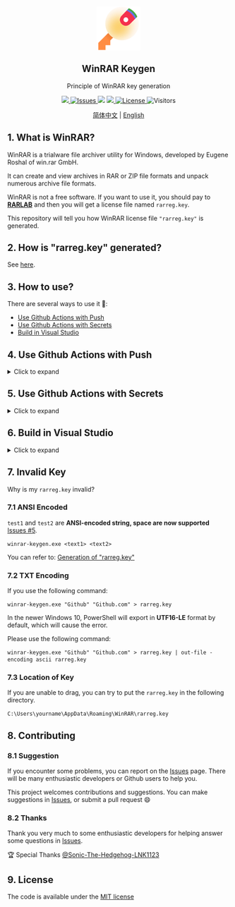 <p align="center">
 <img width="100px" src="icon.png" align="center" alt="WinRAR Keygen" />
 <h2 align="center">WinRAR Keygen</h2>
 <p align="center">Principle of WinRAR key generation</p>
</p>
<p align="center">
  <a href="https://github.com/bitcookies/winrar-keygen/releases">
  	<img src="https://img.shields.io/github/v/release/bitcookies/winrar-keygen?label=version" />
  </a>
  <a href="https://github.com/bitcookies/winrar-keygen/issues">
  	<img alt="Issues" src="https://img.shields.io/github/issues/bitcookies/winrar-keygen?color=F48D73" />
  </a>
  <img src="https://img.shields.io/badge/Visual%20Studio-2022-5D4298" />
  <a href="https://github.com/bitcookies/winrar-keygen/actions">
      <img src="https://img.shields.io/badge/Github-Actions-4184F4" />
  </a>
  <a href="https://github.com/bitcookies/winrar-keygen/blob/master/LICENSE">
  	<img alt="License" src="https://img.shields.io/github/license/bitcookies/winrar-keygen.svg" />
  </a>
  <img alt="Visitors" src="https://jwenjian-visitor-badge-5.glitch.me/badge?page_id=bitcookies.winrar-keygen" />
</p>
<p align="center">
  <a href="README.zh-CN.md">简体中文</a> | <a href="README.md">English</a>
</p>


## 1. What is WinRAR?

WinRAR is a trialware file archiver utility for Windows, developed by Eugene Roshal of win.rar GmbH. 

It can create and view archives in RAR or ZIP file formats and unpack numerous archive file formats. 

WinRAR is not a free software. If you want to use it, you should pay to [__RARLAB__](https://www.rarlab.com/) and then you will get a license file named `rarreg.key`. 

This repository will tell you how WinRAR license file `"rarreg.key"` is generated. 

## 2. How is "rarreg.key" generated?

See [here](README.HOW_DOES_IT_WORK.md).

## 3. How to use?

There are several ways to use it 🧐:

- [Use Github Actions with Push](#4-Use-Github-Actions-with-Push)
- [Use Github Actions with Secrets](#5-Use-Github-Actions-with-Secrets)
- [Build in Visual Studio](#6-Build-in-Visual-Studio)

## 4. Use Github Actions with Push

<details>
<summary>Click to expand</summary>

Github Action is a CI/CD tool introduced after Microsoft acquired Github, and you can run programs on GitHub Action by following these steps.

### 4.1 Fork

**Fork** this repo.

![Fork](assets/fork-light.png#gh-light-mode-only)

![Fork](assets/fork-dark.png#gh-dark-mode-only)

If you've forked before and I've committed new code, but you don't know how to merge the new content into your repository, then you can delete the current fork and fork again.

### 4.2 Modify info.json

Go to `keygen/info.json` and click on the edit button to edit the file.

![Edit](assets/edit-json-light.png#gh-light-mode-only)

![Edit](assets/edit-json-dark.png#gh-dark-mode-only)

You can see:

```json
{
    "text1": "Github",
    "text2": "Github.com"
}
```

You can modify the values corresponding to `text1` and `text2`:

```json
{
    "text1": "Your Name",
    "text2": "Your License"
}
```

It is important to note that `test1` and `test2` are **ANSI-encoded string, space are now supported.**

Once you have finished making changes, click the **Commit changes** button and Github Actions will start automatically.

If Github Actions does not start automatically, you will need to click on the Actions page to **allow this workflows to run**, then modify and commit `keygen/info.json` again.

### 4.3 Download Key

Go to **Actions** and select **WinRAR Keygen** to see the status of the program.

![Workflow](assets/push-workflows-light.png#gh-light-mode-only)

![Workflow](assets/push-workflows-dark.png#gh-dark-mode-only)

Green means it ran successfully, yellow means it is running, red means it failed. After running successfully, open the corresponding task and select **rarreg_file** to download.

![Download](assets/file-download-light.png##gh-light-mode-only)

![Download](assets/file-download-dark.png#gh-dark-mode-only)

After extract `rarreg_file.zip`, you will get `rarreg.key`, just drag and drop it into WinRAR.

If you get an invalid key, please check [the specific solution](#7-invalid-key).

</details>

## 5. Use Github Actions with Secrets

<details>
<summary>Click to expand</summary>

In order to make Merge and Pull easier for everyone, a new method for using Github Actions through [Secrets](https://docs.github.com/en/actions/security-guides/encrypted-secrets) has been added:

### 5.1 Fork

**Fork** this repo.

![Fork](assets/fork-light.png#gh-light-mode-only)

![Fork](assets/fork-dark.png#gh-dark-mode-only)

### 5.2 Creating Secrets

Go to **Settings > Secrets > Actions > New repository secret**:

![Secrets](assets/secrets-light.png#gh-light-mode-only)

![Secrets](assets/secrets-dark.png#gh-dark-mode-only)

Create two Secrets named `text1` and `text2` and fill in values:

![Add Secrets](assets/secrets-add-light.png#gh-light-mode-only)

![Add Secrets](assets/secrets-add-dark.png#gh-dark-mode-only)

Once created, you will see:

![Secrets Repo](assets/secrets-repo-light.png#gh-light-mode-only)

![Secrets Repo](assets/secrets-repo-dark.png#gh-dark-mode-only)

### 5.3 Run Workflow

Go to **Actions** and select **WinRAR Keygen Secrets** to run Workflow manually:

![Run](assets/run-workflow-light.png#gh-light-mode-only)

![Run](assets/run-workflow-dark.png#gh-dark-mode-only)

After running successfully, open the corresponding task and select **rarreg_file** to download.

![Download](assets/file-download-light.png##gh-light-mode-only)

![Download](assets/file-download-dark.png#gh-dark-mode-only)

</details>

## 6. Build in Visual Studio

<details>
<summary>Click to expand</summary>

I recommend using the Github Actions, but you can still do your own compilation.

If you don't want to compile it yourself, you can also go to the [release](https://github.com/bitcookies/winrar-keygen/releases/) page to get `winrar-keygen.exe`.

### 6.1 Prerequisites

1. Please make sure that you have **Visual Studio 2022**. Because this is a VS2022 project. If you are still using Visual Studio 2019, you can find projects for VS2019 in the [vs2019](https://github.com/bitcookies/winrar-keygen/tree/vs2019) branch, but this branch will no longer be maintained.

2. Please make sure you have installed `vcpkg` and the following libraries:

   * `mpir:x86-windows-static`
   * `mpir:x64-windows-static`

   is installed.

   You can install them by:

   ```console
   $ vcpkg install mpir:x86-windows-static
   $ vcpkg install mpir:x64-windows-static
   ```

3. Your `vcpkg` has been integrated into your __Visual Studio__, which means you have run successfully.

   ```console
   $ vcpkg integrate install
   ```
   

### 6.2 Build

1. Open this project in __Visual Studio__.

2. Select `Release` configuration.

3. Select __Build > Build Solution__.

You will see executable files in `bin/` directory. 

### 6.3 How to Use?

Execute the following code in the terminal and configure two parameters to generate `rarreg.key`.

Here is an example use `Github` and `Github.com`:

```
Usage:
        winrar-keygen.exe <Your Name> <Your License>

Example:

        winrar-keygen.exe "Github" "Github.com"
  or:
        winrar-keygen.exe "Github" "Github.com" > rarreg.key
  or: 
        winrar-keygen.exe "Github" "Github.com" > rarreg.key | out-file -encoding ascii rarreg.key
```

![Terminal](assets/terminal.png)

Now you can see the newly generated file:

```console
RAR registration data
Github
Github.com
UID=3a3d02329a32b63da7d8
6412212250a7d8753c5e7037d83011171578c57042fa30c506caae
9954e4853d415ec594e46076cc9a65338309b66c50453ba72158c0
656de97acb2f2a48cf3b75329283544c3e1b366a5062b85d0022f6
de3cdc56b311475b484e80b48157a0c3af60ca4f7f9c75d49bc50d
6bad616c1c58caa922d3ed0cd19771e8191522a586544c3e1b366a
5062b85d29db066f02e777ad78100865f2c31f2dd3a86998609b18
5eede7ed46566b10bf033daa6384062b259194b1acbd1443042646
```

Save the generated information in **ANSI encoding format** as `rarreg.key`.

</details>

## 7. Invalid Key

Why is my `rarreg.key` invalid?

### 7.1 ANSI Encoded

`test1` and `test2` are **ANSI-encoded string, space are now supported** [Issues #5](https://github.com/bitcookies/winrar-keygen/issues/5).

```console
winrar-keygen.exe <text1> <text2>
```

You can refer to: [Generation of "rarreg.key"](https://github.com/bitcookies/winrar-keygen/blob/master/README.HOW_DOES_IT_WORK.md#7-generation-of-rarregkey)

### 7.2 TXT Encoding

If you use the following command:

```console
winrar-keygen.exe "Github" "Github.com" > rarreg.key
```

In the newer Windows 10, PowerShell will export in **UTF16-LE** format by default, which will cause the error.

Please use the following command:

```console
winrar-keygen.exe "Github" "Github.com" > rarreg.key | out-file -encoding ascii rarreg.key
```

### 7.3 Location of Key

If you are unable to drag, you can try to put the `rarreg.key` in the following directory.

```console
C:\Users\yourname\AppData\Roaming\WinRAR\rarreg.key
```

## 8. Contributing

### 8.1 Suggestion

If you encounter some problems, you can report on the [Issues](https://github.com/bitcookies/winrar-keygen/issues) page. There will be many enthusiastic developers or Github users to help you.

This project welcomes contributions and suggestions. You can make suggestions in [Issues](https://github.com/bitcookies/winrar-keygen/issues), or submit a pull request 😄

### 8.2 Thanks

Thank you very much to some enthusiastic developers for helping answer some questions in [Issues](https://github.com/bitcookies/winrar-keygen/issues).

🏆 Special Thanks [@Sonic-The-Hedgehog-LNK1123](https://github.com/Sonic-The-Hedgehog-LNK1123)

## 9. License

The code is available under the [MIT license](https://github.com/bitcookies/winrar-keygen/blob/master/LICENSE)
